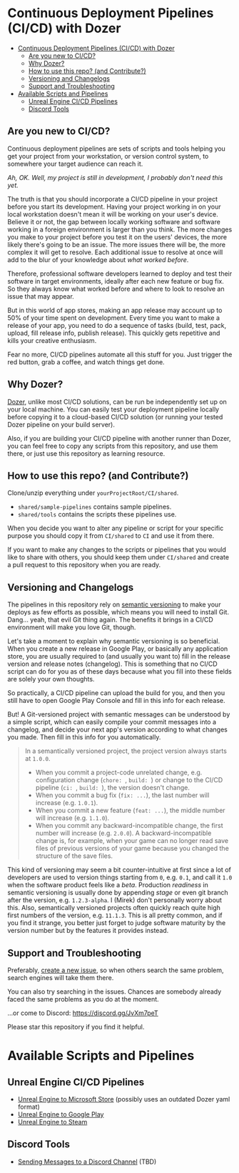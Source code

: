 # Continuous Deployment Pipelines (CI/CD) with Dozer

- [Continuous Deployment Pipelines (CI/CD) with Dozer](#continuous-deployment-pipelines-cicd-with-dozer)
  - [Are you new to CI/CD?](#are-you-new-to-cicd)
  - [Why Dozer?](#why-dozer)
  - [How to use this repo? (and Contribute?)](#how-to-use-this-repo-and-contribute)
  - [Versioning and Changelogs](#versioning-and-changelogs)
  - [Support and Troubleshooting](#support-and-troubleshooting)
- [Available Scripts and Pipelines](#available-scripts-and-pipelines)
  - [Unreal Engine CI/CD Pipelines](#unreal-engine-cicd-pipelines)
  - [Discord Tools](#discord-tools)

## Are you new to CI/CD?

Continuous deployment pipelines are sets of scripts and tools helping you get your project from your workstation, or version control system, to somewhere your target audience can reach it.

*Ah, OK. Well, my project is still in development, I probably don't need this yet.*

The truth is that you should incorporate a CI/CD pipeline in your project before you start its development. Having your project working in on your local workstation doesn't mean it will be working on your user's device. Believe it or not, the gap between locally working software and software working in a foreign environment is larger than you think. The more changes you make to your project before you test it on the users' devices, the more likely there's going to be an issue. The more issues there will be, the more complex it will get to resolve. Each additional issue to resolve at once will add to the blur of your knowledge about *what worked before*.

Therefore, professional software developers learned to deploy and test their software in target environments, ideally after each new feature or bug fix. So they always know what worked before and where to look to resolve an issue that may appear.

But in this world of app stores, making an app release may account up to 50% of your time spent on development. Every time you want to make a release of your app, you need to do a sequence of tasks (build, test, pack, upload, fill release info, publish release). This quickly gets repetitive and kills your creative enthusiasm.

Fear no more, CI/CD pipelines automate all this stuff for you. Just trigger the red button, grab a coffee, and watch things get done.

## Why Dozer?

[Dozer](https://github.com/kasp1/Dozer), unlike most CI/CD solutions, can be run be independently set up on your local machine. You can easily test your deployment pipeline locally before copying it to a cloud-based CI/CD solution (or running your tested Dozer pipeline on your build server).

Also, if you are building your CI/CD pipeline with another runner than Dozer, you can feel free to copy any scripts from this repository, and use them there, or just use this repository as learning resource.

## How to use this repo? (and Contribute?)

Clone/unzip everything under `yourProjectRoot/CI/shared`.
* `shared/sample-pipelines` contains sample pipelines.
* `shared/tools` contains the scripts these pipelines use.

When you decide you want to alter any pipeline or script for your specific purpose you should copy it from `CI/shared` to `CI` and use it from there.

If you want to make any changes to the scripts or pipelines that you would like to share with others, you should keep them under `CI/shared` and create a pull request to this repository when you are ready.

## Versioning and Changelogs

The pipelines in this repository rely on [semantic versioning](https://semver.org/) to make your deploys as few efforts as possible, which means you will need to install Git. Dang... yeah, that evil Git thing again. The benefits it brings in a CI/CD environment will make you love Git, though.

Let's take a moment to explain why semantic versioning is so beneficial. When you create a new release in Google Play, or basically any application store, you are usually required to (and usually you want to) fill in the release version and release notes (changelog). This is something that no CI/CD script can do for you as of these days because what you fill into these fields are solely your own thoughts.

So practically, a CI/CD pipeline can upload the build for you, and then you still have to open Google Play Console and fill in this info for each release.

But! A Git-versioned project with semantic messages can be understood by a simple script, which can easily compile your commit messages into a changelog, and decide your next app's version according to what changes you made. Then fill in this info for you automatically.

> In a semantically versioned project, the project version always starts at `1.0.0`.
> * When you commit a project-code unrelated change, e.g. configuration change (`chore: `, `build: `) or change to the CI/CD pipeline (`ci: `, `build: `), the version doesn't change.
> * When you commit a bug fix (`fix: ...`), the last number will increase (e.g. `1.0.1`).
> * When you commit a new feature (`feat: ...`), the middle number will increase (e.g. `1.1.0`).
> * When you commit any backward-incompatible change, the first number will increase (e.g. `2.0.0`). A backward-incompatible change is, for example, when your game can no longer read save files of previous versions of your game because you changed the structure of the save files.

This kind of versioning may seem a bit counter-intuitive at first since a lot of developers are used to version things starting from `0`, e.g. `0.1`, and call it `1.0` when the software product feels like a *beta*. Production *readiness* in semantic versioning is usually done by appending *stage* or even git branch after the version, e.g. `1.2.3-alpha`. I (Mirek) don't personally worry about this. Also, semantically versioned projects often quickly reach quite high first numbers of the version, e.g. `11.1.3`. This is all pretty common, and if you find it strange, you better just forget to judge software maturity by the version number but by the features it provides instead.

## Support and Troubleshooting

Preferably, [create a new issue](https://github.com/kasp1/dozer-pipelines/issues), so when others search the same problem, search engines will take them there.

You can also try searching in the issues. Chances are somebody already faced the same problems as you do at the moment.

...or come to Discord: https://discord.gg/JvXm7peT

Please star this repository if you find it helpful.

# Available Scripts and Pipelines

## Unreal Engine CI/CD Pipelines

* [Unreal Engine to Microsoft Store]([sample-pipelines/google-play](https://forums.unrealengine.com/t/publishing-an-unreal-engine-project-to-microsoft-store/149141)) (possibly uses an outdated Dozer yaml format)
* [Unreal Engine to Google Play](sample-pipelines/google-play)
* [Unreal Engine to Steam](sample-pipelines/steam)

## Discord Tools
* [Sending Messages to a Discord Channel]() (TBD)